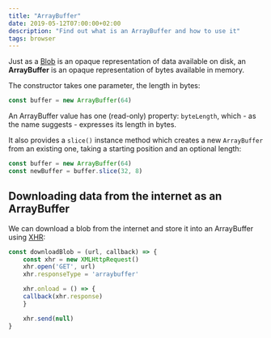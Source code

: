 ```yaml
---
title: "ArrayBuffer"
date: 2019-05-12T07:00:00+02:00
description: "Find out what is an ArrayBuffer and how to use it"
tags: browser
---
```


Just as a [Blob](/blob/) is an opaque representation of data available on disk, an **ArrayBuffer** is an opaque representation of bytes available in memory.

The constructor takes one parameter, the length in bytes:

```js
const buffer = new ArrayBuffer(64)
```

An ArrayBuffer value has one (read-only) property: `byteLength`, which - as the name suggests - expresses its length in bytes.

It also provides a `slice()` instance method which creates a new `ArrayBuffer` from an existing one, taking a starting position and an optional length:

```js
const buffer = new ArrayBuffer(64)
const newBuffer = buffer.slice(32, 8)
```

## Downloading data from the internet as an ArrayBuffer

We can download a blob from the internet and store it into an ArrayBuffer using [XHR](/xhr/):

```js
const downloadBlob = (url, callback) => {
	const xhr = new XMLHttpRequest()
	xhr.open('GET', url)
	xhr.responseType = 'arraybuffer'

	xhr.onload = () => {
    callback(xhr.response)
	}

	xhr.send(null)
}
```
